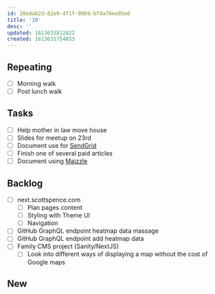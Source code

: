 ```yaml
---
id: 20edab2d-82e9-4f1f-9969-bf4a70ee05e6
title: '18'
desc: ''
updated: 1613631812822
created: 1613631754853
---
```


## Repeating

- [ ] Morning walk
- [ ] Post lunch walk

## Tasks

- [ ] Help mother in law move house
- [ ] Slides for meetup on 23rd
- [ ] Document use for [SendGrid]
- [ ] Finish one of several paid articles
- [ ] Document using [Maizzle]

## Backlog

- [ ] next.scottspence.com
  - [ ] Plan pages content
  - [ ] Styling with Theme UI
  - [ ] Navigation
- [ ] GitHub GraphQL endpoint heatmap data massage
- [ ] GitHub GraphQL endpoint add heatmap data
- [ ] Family CMS project (Sanity/NextJS)
  - [ ] Look into different ways of displaying a map without the cost
        of Google maps

## New

<!-- Links -->

[maizzle]: https://maizzle.com/
[sendgrid]: https://app.sendgrid.com
